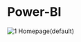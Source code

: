 # Power-BI
![1  Homepage(default)](https://github.com/ImranChowdhury00/Power-BI/assets/138816699/c60c0d2e-f7a2-4908-84a9-14152b0e8095)
